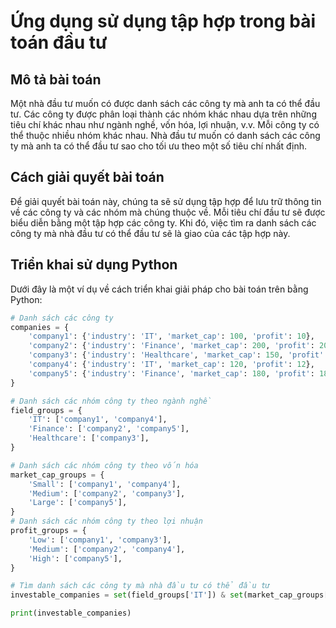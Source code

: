 # Ứng dụng sử dụng tập hợp trong bài toán đầu tư

## Mô tả bài toán
Một nhà đầu tư muốn có được danh sách các công ty mà anh ta có thể đầu tư. Các công ty được phân loại thành các nhóm khác nhau dựa trên những tiêu chí khác nhau như ngành nghề, vốn hóa, lợi nhuận, v.v. Mỗi công ty có thể thuộc nhiều nhóm khác nhau. Nhà đầu tư muốn có danh sách các công ty mà anh ta có thể đầu tư sao cho tối ưu theo một số tiêu chí nhất định.

## Cách giải quyết bài toán
Để giải quyết bài toán này, chúng ta sẽ sử dụng tập hợp để lưu trữ thông tin về các công ty và các nhóm mà chúng thuộc về. Mỗi tiêu chí đầu tư sẽ được biểu diễn bằng một tập hợp các công ty. Khi đó, việc tìm ra danh sách các công ty mà nhà đầu tư có thể đầu tư sẽ là giao của các tập hợp này.

## Triển khai sử dụng Python
Dưới đây là một ví dụ về cách triển khai giải pháp cho bài toán trên bằng Python:

```python
# Danh sách các công ty
companies = {
    'company1': {'industry': 'IT', 'market_cap': 100, 'profit': 10},
    'company2': {'industry': 'Finance', 'market_cap': 200, 'profit': 20},
    'company3': {'industry': 'Healthcare', 'market_cap': 150, 'profit': 15},
    'company4': {'industry': 'IT', 'market_cap': 120, 'profit': 12},
    'company5': {'industry': 'Finance', 'market_cap': 180, 'profit': 18},
}

# Danh sách các nhóm công ty theo ngành nghề
field_groups = {
    'IT': ['company1', 'company4'],
    'Finance': ['company2', 'company5'],
    'Healthcare': ['company3'],
}

# Danh sách các nhóm công ty theo vốn hóa
market_cap_groups = {
    'Small': ['company1', 'company4'],
    'Medium': ['company2', 'company3'],
    'Large': ['company5'],
}
# Danh sách các nhóm công ty theo lợi nhuận
profit_groups = {
    'Low': ['company1', 'company3'],
    'Medium': ['company2', 'company4'],
    'High': ['company5'],
}

# Tìm danh sách các công ty mà nhà đầu tư có thể đầu tư
investable_companies = set(field_groups['IT']) & set(market_cap_groups['Small']) & set(profit_groups['Low'])

print(investable_companies)
```




